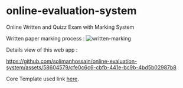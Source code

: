 # online-evaluation-system
Online Written and Quizz Exam with Marking System

Written paper marking process :
![written-marking](https://github.com/solimanhossain/online-evaluation-system/assets/58604579/956bad4e-de8d-474d-8d15-a9770215f66d)

Details view of this web app :

https://github.com/solimanhossain/online-evaluation-system/assets/58604579/cfe0c6c6-cbfb-441e-bc9b-4bd5b02987b8




Core Template used link [here](https://github.com/sumitkumar1503/onlinequiz).
